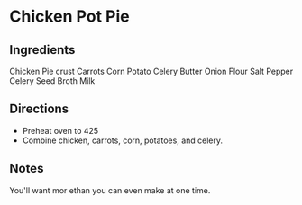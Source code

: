 # Chicken Pot Pie

## Ingredients
Chicken
Pie crust
Carrots
Corn
Potato
Celery
Butter
Onion
Flour
Salt
Pepper
Celery Seed
Broth
Milk

## Directions
* Preheat oven to 425
* Combine chicken, carrots, corn, potatoes, and celery.

## Notes
You'll want mor ethan you can even make at one time.